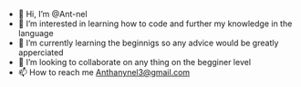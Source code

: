 - 👋 Hi, I’m @Ant-nel
- 👀 I’m interested in learning how to code and further my knowledge in the language 
- 🌱 I’m currently learning the beginnigs so any advice would be greatly apperciated 
- 💞️ I’m looking to collaborate on any thing on the begginer level 
- 📫 How to reach me Anthanynel3@gmail.com

<!---
Ant-nel/Ant-nel is a ✨ special ✨ repository because its `README.md` (this file) appears on your GitHub profile.
You can click the Preview link to take a look at your changes.
--->
